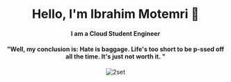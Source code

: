 

<!--
**IbrahimMot/IbrahimMot** is a ✨ _special_ ✨ repository because its `README.md` (this file) appears on your GitHub profile.

Here are some ideas to get you started:

- 🔭 I’m currently working on ...
- 🌱 I’m currently learning ...
- 👯 I’m looking to collaborate on ...
- 🤔 I’m looking for help with ...
- 💬 Ask me about ...
- 📫 How to reach me: ...
- 😄 Pronouns: ...
- ⚡ Fun fact: ...
-->
<p>
  <h1 align="center"><b>Hello, I'm Ibrahim Motemri 🐘</b></h1>
</p>
<h4 align="center"><b>I am a Cloud Student Engineer</b></h4>
<p>
  <h4 align="center"><b>"Well, my conclusion is: Hate is baggage. Life's too short to be p-ssed off all the time. It's just not worth it. "</b></h4>
</p>

<p align="center">
<img align="center" alt="2set" src="https://preview.redd.it/9uv24luatcz51.jpg?width=640&crop=smart&auto=webp&s=7b022d64ddb54f36f5b8d12cd566fbcbc8832930" />
</p>

